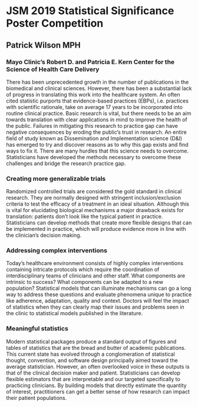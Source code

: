 # JSM 2019 Statistical Significance Poster Competition
## Patrick Wilson MPH
### Mayo Clinic’s Robert D. and Patricia E. Kern Center for the Science of Health Care Delivery

There has been unprecedented growth in the number of publications in the biomedical and clinical sciences.  However, there has been a substantial lack of progress in translating this work into the healthcare system. An often cited statistic purports that evidence-based practices (EBPs), i.e.  practices with scientific rationale, take on average 17 years to be incorporated into routine clinical practice. Basic research is vital, but there needs to be an aim towards translation with clear applications in mind to improve the health of the public. Failures in mitigating this research to practice gap can have negative consequences by eroding the public’s trust in research. An entire field of study known as Dissemination and Implementation science (D&I) has emerged to try and discover reasons as to why this gap exists and find ways to fix it. There are many hurdles that this science needs to overcome. Statisticians have developed the methods necessary to overcome these challenges and bridge the research practice gap.

### Creating more generalizable trials

Randomized controlled trials are considered the gold standard in clinical research.  They are normally designed with stringent inclusion/exclusion criteria to test the efficacy of a treatment in an ideal situation.  Although this is vital for elucidating biological mechanisms a major drawback exists for translation: patients don’t look like the typical patient in practice. Statisticians can develop methods that create more flexible designs that can be implemented in practice, which will produce evidence more in line with the clinician’s decision making.

### Addressing complex interventions 

Today’s healthcare environment consists of highly complex interventions containing intricate protocols which require the coordination of interdisciplinary teams of clinicians and other staff. What components are intrinsic to success? What components can be adapted to a new population? Statistical models that can illuminate mechanisms can go a long way to address these questions and evaluate phenomena unique to practice like adherence, adaptation, quality and context. Doctors will feel the impact of statistics when they can clearly map their issues and problems seen in the clinic to statistical models published in the literature.

### Meaningful statistics

Modern statistical packages produce a standard output of figures and tables of statistics that are the bread and butter of academic publications. This current state has evolved through a conglomeration of statistical thought, convention, and software design principally aimed toward the average statistician.  However, an often overlooked voice in these outputs is that of the clinical decision maker and patient.  Statisticians can develop flexible estimators that are interpretable and our targeted specifically to practicing clinicians. By building models that directly estimate the quantity of interest, practitioners can get a better sense of how research can impact their patient populations.

